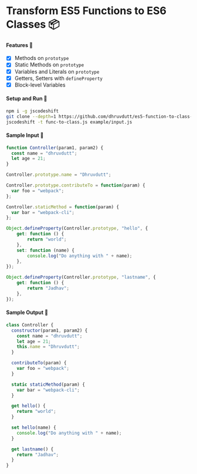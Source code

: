# Transform ES5 Functions to ES6 Classes :package: 

#### Features :100:
- [x] Methods on `prototype`
- [x] Static Methods on `prototype`
- [x] Variables and Literals on `prototype`
- [x] Getters, Setters with `defineProperty`
- [x] Block-level Variables

#### Setup and Run :runner:

```bash
npm i -g jscodeshift
git clone --depth=1 https://github.com/dhruvdutt/es5-function-to-class-codemod codemod && cd codemod
jscodeshift -t func-to-class.js example/input.js
```

#### Sample Input 🛴

```js
function Controller(param1, param2) {
  const name = "dhruvdutt";
  let age = 21;
}

Controller.prototype.name = "Dhruvdutt";

Controller.prototype.contributeTo = function(param) {
  var foo = "webpack";
};

Controller.staticMethod = function(param) {
  var bar = "webpack-cli";
};

Object.defineProperty(Controller.prototype, "hello", {
    get: function () {
        return "world";
    },
    set: function (name) {
        console.log("Do anything with " + name);
    },
});

Object.defineProperty(Controller.prototype, "lastname", {
    get: function () {
        return "Jadhav";
    },
});
```

#### Sample Output :rocket:

```js
class Controller {
  constructor(param1, param2) {
    const name = "dhruvdutt";
    let age = 21;
    this.name = "Dhruvdutt";
  }

  contributeTo(param) {
    var foo = "webpack";
  }

  static staticMethod(param) {
    var bar = "webpack-cli";
  }

  get hello() {
    return "world";
  }

  set hello(name) {
    console.log("Do anything with " + name);
  }

  get lastname() {
    return "Jadhav";
  }
}
```
